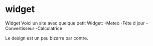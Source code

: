 # widget
Widget
Voici un site avec quelque petit Widget:
-Meteo
-Fête d jour
-Convertisseur
-Calculatrice

Le design est un peu bizarre par contre.
